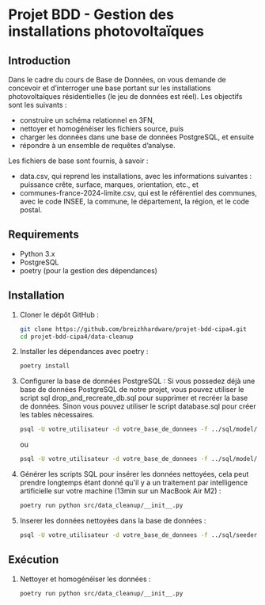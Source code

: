 # Projet BDD - Gestion des installations photovoltaïques

## Introduction
Dans le cadre du cours de Base de Données, on vous demande de concevoir et d’interroger une base portant sur les installations photovoltaïques résidentielles (le jeu de données est réel). Les objectifs sont les suivants :
- construire un schéma relationnel en 3FN,
- nettoyer et homogénéiser les fichiers source, puis
- charger les données dans une base de données PostgreSQL, et ensuite
- répondre à un ensemble de requêtes d’analyse.

Les fichiers de base sont fournis, à savoir :
- data.csv, qui reprend les installations, avec les informations suivantes : puissance crête, surface, marques, orientation, etc., et
- communes-france-2024-limite.csv, qui est le référentiel des communes, avec le code INSEE, la commune, le département, la région, et le code postal.

## Requirements
- Python 3.x
- PostgreSQL
- poetry (pour la gestion des dépendances)

## Installation
1. Cloner le dépôt GitHub :
    ```bash
    git clone https://github.com/breizhhardware/projet-bdd-cipa4.git
    cd projet-bdd-cipa4/data-cleanup
    ```
2. Installer les dépendances avec poetry :
    ```bash
    poetry install
    ```
3. Configurer la base de données PostgreSQL :
   Si vous possedez déjà une base de données PostgreSQL de notre projet, vous pouvez utiliser le script sql drop_and_recreate_db.sql pour supprimer et recréer la base de données. Sinon vous pouvez utiliser le script database.sql pour créer les tables nécessaires.
    ```bash
    psql -U votre_utilisateur -d votre_base_de_donnees -f ../sql/model/drop_and_recreate_db.sql
    ```
    ou
    ```bash
    psql -U votre_utilisateur -d votre_base_de_donnees -f ../sql/model/database.sql
    ```
4. Générer les scripts SQL pour insérer les données nettoyées, cela peut prendre longtemps étant donné qu'il y a un traitement par intelligence artificielle sur votre machine (13min sur un MacBook Air M2) :
    ```bash
    poetry run python src/data_cleanup/__init__.py
    ```
5. Inserer les données nettoyées dans la base de données :
    ```bash
    psql -U votre_utilisateur -d votre_base_de_donnees -f ../sql/seeder/insert_data.sql
    ```

## Exécution
1. Nettoyer et homogénéiser les données :
    ```bash
   poetry run python src/data_cleanup/__init__.py
    ```
